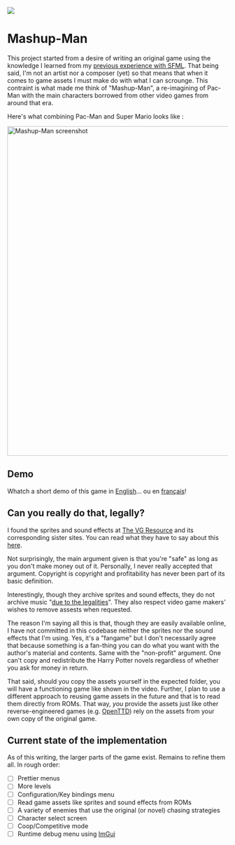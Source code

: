 ![](https://github.com/thierryseegers/Mashup-Man/workflows/build/badge.svg)

# Mashup-Man

This project started from a desire of writing an original game using the knowledge I learned from my [previous experience with SFML](https://github.com/thierryseegers/Shooty).
That being said, I'm not an artist nor a composer (yet) so that means that when it comes to game assets I must make do with what I can scrounge.
This contraint is what made me think of "Mashup-Man", a re-imagining of Pac-Man with the main characters borrowed from other video games from around that era.

Here's what combining Pac-Man and Super Mario looks like :

<img width="752" alt="Mashup-Man screenshot" src="https://user-images.githubusercontent.com/1580647/133933250-8f637c78-62ff-46bf-8f27-c0bab87f4144.png">

## Demo

Whatch a short demo of this game in [English](https://youtu.be/NF7veV5yCsI)... ou en [français](https://youtu.be/4ZGo7nx7lvU)!


## Can you really do that, legally?

I found the sprites and sound effects at [The VG Resource](https://www.vg-resource.com/) and its corresponding sister sites.
You can read what they have to say about this [here](https://www.spriters-resource.com/page/faq/).

Not surprisingly, the main argument given is that you're "safe" as long as you don't make money out of it.
Personally, I never really accepted that argument.
Copyright is copyright and profitability has never been part of its basic definition.

Interestingly, though they archive sprites and sound effects, they do not archive music "[due to the legalities](https://www.sounds-resource.com/page/about/)".
They also respect video game makers' wishes to remove assests when requested.

The reason I'm saying all this is that, though they are easily available online, I have not committed in this codebase neither the sprites nor the sound effects that I'm using.
Yes, it's a "fangame" but I don't necessarily agree that because something is a fan-thing you can do what you want with the author's material and contents. Same with the "non-profit" argument. One can't copy and redistribute the Harry Potter novels regardless of whether you ask for money in return.

That said, should you copy the assets yourself in the expected folder, you will have a functioning game like shown in the video.
Further, I plan to use a different approach to reusing game assets in the future and that is to read them directly from ROMs.
That way, *you* provide the assets just like other reverse-engineered games (e.g. [OpenTTD](https://www.openttd.org/)) rely on the assets from your own copy of the original game.


## Current state of the implementation

As of this writing, the larger parts of the game exist.
Remains to refine them all.
In rough order:

- [ ] Prettier menus
- [ ] More levels
- [ ] Configuration/Key bindings menu
- [ ] Read game assets like sprites and sound effects from ROMs
- [ ] A variety of enemies that use the original (or novel) chasing strategies
- [ ] Character select screen
- [ ] Coop/Competitive mode
- [ ] Runtime debug menu using [ImGui](https://github.com/ocornut/imgui)
